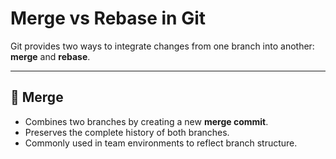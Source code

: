 # Merge vs Rebase in Git

Git provides two ways to integrate changes from one branch into another: **merge** and **rebase**.

---

## 🔀 Merge

- Combines two branches by creating a new **merge commit**.
- Preserves the complete history of both branches.
- Commonly used in team environments to reflect branch structure.




